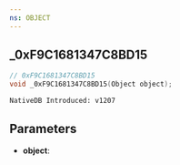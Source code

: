 ```yaml
---
ns: OBJECT
---
```

## _0xF9C1681347C8BD15

```c
// 0xF9C1681347C8BD15
void _0xF9C1681347C8BD15(Object object);
```

```
NativeDB Introduced: v1207
```

## Parameters
* **object**:
